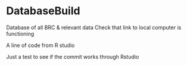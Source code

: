 # DatabaseBuild
Database of all BRC & relevant data
Check that link to local computer is functioning

A line of code from R studio

Just a test to see if the commit works through Rstudio